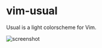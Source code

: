 # vim-usual

Usual is a light colorscheme for Vim.

![screenshot](https://user-images.githubusercontent.com/22081383/43844060-d7bef986-9b63-11e8-8b0a-d3a83372d8d0.png)

